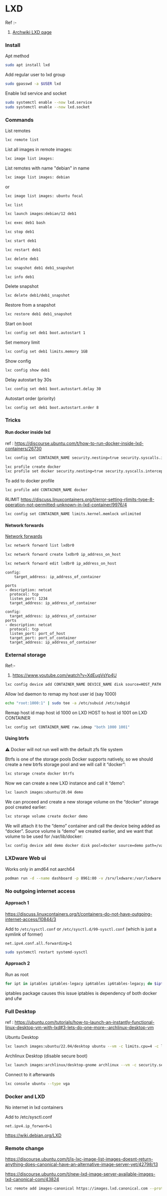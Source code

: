 # LXD

Ref :-

1. [Archwiki LXD page](https://wiki.archlinux.org/title/LXD)

### Install

Apt method
```sh
sudo apt install lxd
```

Add regular user to lxd group
```sh
sudo gpasswd -a $USER lxd
```

Enable lxd service and socket
```sh
sudo systemctl enable --now lxd.service
sudo systemctl enable --now lxd.socket
```

### Commands

List remotes
```sh
lxc remote list
```

List all images in remote images:
```sh
lxc image list images:
```

List remotes with name "debian" in name
```sh
lxc image list images: debian
```
or
```sh
lxc image list images: ubuntu focal
```

```sh
lxc list
```

```sh
lxc launch images:debian/12 deb1
```

```sh
lxc exec deb1 bash
```

```sh
lxc stop deb1
```

```sh
lxc start deb1
```

```sh
lxc restart deb1
```

```sh
lxc delete deb1
```

```sh
lxc snapshot deb1 deb1_snapshot
```

```sh
lxc info deb1
```

Delete snapshot
```sh
lxc delete deb1/deb1_snapshot
```

Restore from a snapshot
```sh
lxc restore deb1 deb1_snapshot
```

Start on boot
```sh
lxc config set deb1 boot.autostart 1
```

Set memory limit
```sh
lxc config set deb1 limits.memory 1GB
```

Show config
```sh
lxc config show deb1
```

Delay autostart by 30s
```sh
lxc config set deb1 boot.autostart.delay 30
```

Autostart order (priority)
```sh
lxc config set deb1 boot.autostart.order 8
```


### Tricks

#### Run docker inside lxd
ref : https://discourse.ubuntu.com/t/how-to-run-docker-inside-lxd-containers/26730

```sh
lxc config set CONTAINER_NAME security.nesting=true security.syscalls.intercept.mknod=true security.syscalls.intercept.setxattr=true
```

```sh
lxc profile create docker
lxc profile set docker security.nesting=true security.syscalls.intercept.mknod=true security.syscalls.intercept.setxattr=true
```

To add to docker profile
```sh
lxc profile add CONTAINER_NAME docker
```

RLIMIT
https://discuss.linuxcontainers.org/t/error-setting-rlimits-type-8-operation-not-permitted-unknown-in-lxd-container/9976/4

```sh
lxc config set CONTAINER_NAME limits.kernel.memlock unlimited
```

#### Network forwards

[Network forwards](https://www.youtube.com/watch?v=B-Uzo9WldMs)

```sh
lxc network forward list lxdbr0
```

```sh
lxc network forward create lxdbr0 ip_address_on_host
```

```sh
lxc network forward edit lxdbr0 ip_address_on_host
```

```
config:
    target_address: ip_address_of_container
```

```
ports
- description: netcat
  protocol: tcp
  listen_port: 1234
  target_address: ip_address_of_container
```


```
config:
  target_address: ip_address_of_container
ports
- description: netcat
  protocol: tcp
  listen_port: port_of_host
  target_port: port_of_container
  target_address: ip_address_of_container
```


### External storage

Ref:-
1. https://www.youtube.com/watch?v=XdEugVsYp4U

```sh
lxc config device add CONTAINER_NAME DEVICE_NAME disk source=HOST_PATH path=CONTAINER_PATH
```

Allow lxd daemon to remap my host user id (say 1000)
```sh
echo "root:1000:1" | sudo tee -a /etc/subuid /etc/subgid
```

Remap host id
map host id 1000 on LXD HOST to host id 1001 on LXD CONTAINER
```sh
lxc config set CONTAINER_NAME raw.idmap "both 1000 1001"
```


#### Using btrfs

⚠️ Docker will not run well with the default zfs file system

Btrfs is one of the storage pools Docker supports natively, so we should create a new btrfs storage pool and we will call it “docker”:

```sh
lxc storage create docker btrfs
```
Now we can create a new LXD instance and call it “demo”:
```sh
lxc launch images:ubuntu/20.04 demo
```
We can proceed and create a new storage volume on the “docker” storage pool created earlier:
```sh
lxc storage volume create docker demo
```

We will attach it to the “demo” container and call the device being added as “docker”. Source volume is “demo” we created earlier, and we want that volume to be used for /var/lib/docker:
```sh
lxc config device add demo docker disk pool=docker source=demo path=/var/lib/docker
```



### LXDware Web ui

Works only in amd64 not aarch64
```sh
podman run -d --name dashboard -p 8961:80 -v /srv/lxdware:/var/lxdware --restart=always docker.io/lxdware/dashboard:latest
```



### No outgoing internet access


#### Approach 1
https://discuss.linuxcontainers.org/t/containers-do-not-have-outgoing-internet-access/10844/3

Add to `/etc/sysctl.conf` or `/etc/sysctl.d/99-sysctl.conf` (which is just a symlink of former)

```
net.ipv4.conf.all.forwarding=1
````

```sh
sudo systemctl restart systemd-sysctl
```

#### Approach 2

Run as root
```sh
for ipt in iptables iptables-legacy ip6tables ip6tables-legacy; do $ipt --flush; $ipt --flush -t nat; $ipt --delete-chain; $ipt --delete-chain -t nat; $ipt -P FORWARD ACCEPT; $ipt -P INPUT ACCEPT; $ipt -P OUTPUT ACCEPT; done
```

iptables package causes this issue
iptables is dependency of both docker and ufw



### Full Desktop

ref : https://ubuntu.com/tutorials/how-to-launch-an-instantly-functional-linux-desktop-vm-with-lxd#3-lets-do-one-more--archlinux-desktop-vm

Ubuntu Desktop
```sh
lxc launch images:ubuntu/22.04/desktop ubuntu --vm -c limits.cpu=4 -c limits.memory=4GiB --console=vga
```

Archlinux Desktop (disable secure boot)
```sh
lxc launch images:archlinux/desktop-gnome archlinux --vm -c security.secureboot=false -c limits.cpu=4 -c limits.memory=4GiB --console=vga
```

Connect to it afterwards
```sh
lxc console ubuntu --type vga
```



### Docker and LXD

No internet in lxd containers

Add to /etc/sysctl.conf
```
net.ipv4.ip_forward=1
```

https://wiki.debian.org/LXD



### Remote change

https://discourse.ubuntu.com/t/is-lxc-image-list-images-doesnt-return-anything-does-canonical-have-an-alternative-image-server-yet/42798/13

https://discourse.ubuntu.com/t/new-lxd-image-server-available-images-lxd-canonical-com/43824

```sh
lxc remote add images-canonical https://images.lxd.canonical.com --protocol=simplestreams
```
